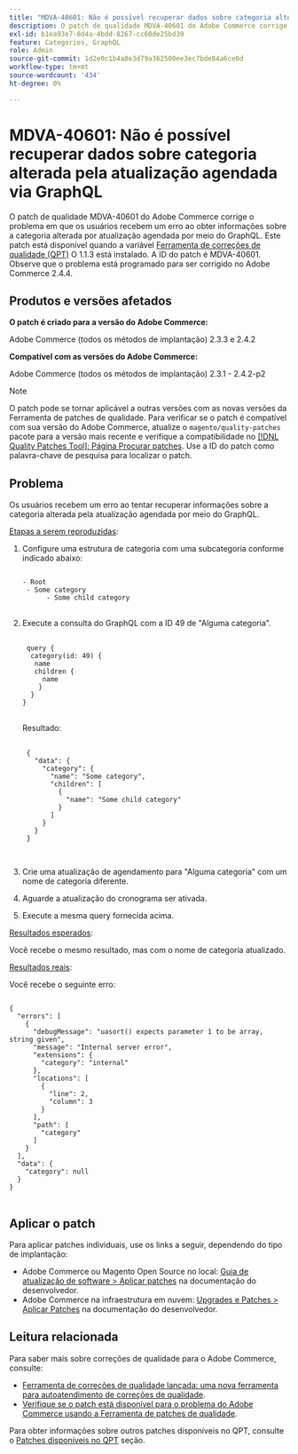 ```yaml
---
title: "MDVA-40601: Não é possível recuperar dados sobre categoria alterada pela atualização agendada via GraphQL"
description: O patch de qualidade MDVA-40601 do Adobe Commerce corrige o problema em que os usuários recebem um erro ao obter informações sobre a categoria alterada por atualização agendada por meio do GraphQL. Este patch está disponível quando a [Ferramenta de correções de qualidade (QPT)](https://devdocs.magento.com/guides/v2.4/comp-mgr/patching.html#mqp) 1.1.3 está instalada. A ID do patch é MDVA-40601. Observe que o problema está programado para ser corrigido no Adobe Commerce 2.4.4.
exl-id: b1ea93e7-8d4a-4bdd-8267-cc60de25bd39
feature: Categories, GraphQL
role: Admin
source-git-commit: 1d2e0c1b4a8e3d79a362500ee3ec7bde84a6ce0d
workflow-type: tm+mt
source-wordcount: '434'
ht-degree: 0%

---
```


# MDVA-40601: Não é possível recuperar dados sobre categoria alterada pela atualização agendada via GraphQL

O patch de qualidade MDVA-40601 do Adobe Commerce corrige o problema em que os usuários recebem um erro ao obter informações sobre a categoria alterada por atualização agendada por meio do GraphQL. Este patch está disponível quando a variável [Ferramenta de correções de qualidade (QPT)](https://devdocs.magento.com/guides/v2.4/comp-mgr/patching.html#mqp) O 1.1.3 está instalado. A ID do patch é MDVA-40601. Observe que o problema está programado para ser corrigido no Adobe Commerce 2.4.4.

## Produtos e versões afetados

**O patch é criado para a versão do Adobe Commerce:**

Adobe Commerce (todos os métodos de implantação) 2.3.3 e 2.4.2

**Compatível com as versões do Adobe Commerce:**

Adobe Commerce (todos os métodos de implantação) 2.3.1 - 2.4.2-p2

>[!NOTE]
>
>O patch pode se tornar aplicável a outras versões com as novas versões da Ferramenta de patches de qualidade. Para verificar se o patch é compatível com sua versão do Adobe Commerce, atualize o `magento/quality-patches` pacote para a versão mais recente e verifique a compatibilidade no [[!DNL Quality Patches Tool]: Página Procurar patches](https://devdocs.magento.com/quality-patches/tool.html#patch-grid). Use a ID do patch como palavra-chave de pesquisa para localizar o patch.

## Problema

Os usuários recebem um erro ao tentar recuperar informações sobre a categoria alterada pela atualização agendada por meio do GraphQL.

<u>Etapas a serem reproduzidas</u>:

1. Configure uma estrutura de categoria com uma subcategoria conforme indicado abaixo:

   <pre>
   <code class="language-graphql">
   - Root
    - Some category
         - Some child category
   </code>
   </pre>

1. Execute a consulta do GraphQL com a ID 49 de &quot;Alguma categoria&quot;.

   <pre>
    <code class="language-graphql">
    query {
     category(id: 49) {
      name
      children {
        name
       }
     }
   }
   </code>
   </pre>

   Resultado:

   <pre>
    <code class="language-graphql">
    {
      "data": {
        "category": {
          "name": "Some category",
          "children": [
            {
              "name": "Some child category"
            }
          ]
        }
      }
    }
    </code>
    </pre>

1. Crie uma atualização de agendamento para &quot;Alguma categoria&quot; com um nome de categoria diferente.
1. Aguarde a atualização do cronograma ser ativada.
1. Execute a mesma query fornecida acima.

<u>Resultados esperados</u>:

Você recebe o mesmo resultado, mas com o nome de categoria atualizado.

<u>Resultados reais</u>:

Você recebe o seguinte erro:

<pre>
<code class="language-graphql">
{
  "errors": [
    {
      "debugMessage": "uasort() expects parameter 1 to be array, string given",
      "message": "Internal server error",
      "extensions": {
        "category": "internal"
      },
      "locations": [
        {
          "line": 2,
          "column": 3
        }
      ],
      "path": [
        "category"
      ]
    }
  ],
  "data": {
    "category": null
  }
}
</code>
</pre>

## Aplicar o patch

Para aplicar patches individuais, use os links a seguir, dependendo do tipo de implantação:

* Adobe Commerce ou Magento Open Source no local: [Guia de atualização de software > Aplicar patches](https://devdocs.magento.com/guides/v2.4/comp-mgr/patching/mqp.html) na documentação do desenvolvedor.
* Adobe Commerce na infraestrutura em nuvem: [Upgrades e Patches > Aplicar Patches](https://devdocs.magento.com/cloud/project/project-patch.html) na documentação do desenvolvedor.

## Leitura relacionada

Para saber mais sobre correções de qualidade para o Adobe Commerce, consulte:

* [Ferramenta de correções de qualidade lançada: uma nova ferramenta para autoatendimento de correções de qualidade](/help/announcements/adobe-commerce-announcements/magento-quality-patches-released-new-tool-to-self-serve-quality-patches.md).
* [Verifique se o patch está disponível para o problema do Adobe Commerce usando a Ferramenta de patches de qualidade](/help/support-tools/patches-available-in-qpt-tool/check-patch-for-magento-issue-with-magento-quality-patches.md).

Para obter informações sobre outros patches disponíveis no QPT, consulte o [Patches disponíveis no QPT](https://support.magento.com/hc/en-us/sections/360010506631-Patches-available-in-QPT-tool-) seção.
